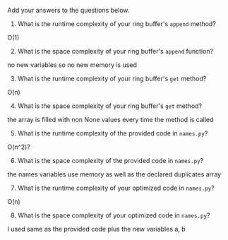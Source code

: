 Add your answers to the questions below.

1. What is the runtime complexity of your ring buffer's `append` method?

O(1)

2. What is the space complexity of your ring buffer's `append` function?

no new variables so no new memory is used

3. What is the runtime complexity of your ring buffer's `get` method?

O(n)

4. What is the space complexity of your ring buffer's `get` method?

the array is filled with non None values every time the method is called

5. What is the runtime complexity of the provided code in `names.py`?

O(n^2)?

6. What is the space complexity of the provided code in `names.py`?

the names variables use memory as well as the declared duplicates array 

7. What is the runtime complexity of your optimized code in `names.py`?

O(n)

8. What is the space complexity of your optimized code in `names.py`?

I used same as the provided code plus the new variables a, b
